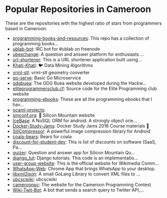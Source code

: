 # Popular Repositories in Cameroon

These are the repositories with the highest ratio of stars from programmers based in Cameroon:

- [programming-books-and-resources](https://github.com/ch3nkula/programming-books-and-resources): This repo has a collection of programming books...
- [ublab-bot](https://github.com/EliteProgrammersClub/ublab-bot): IRC bot for #ublab on freenode
- [ubexchange](https://github.com/Roc4rdho/ubexchange): A question and answer platform for enthusiasts ...
- [url-shortener](https://github.com/ch3nkula/url-shortener): This is a URL shortener application built using...
- [Khati-Khati](https://github.com/Ch3ck/Khati-Khati): :bird: Data Mining Algorithms
- [vrml-stl](https://github.com/djkonro/vrml-stl): vrml-stl geometry converter
- [go-serve](https://github.com/Ch3ck/go-serve): Basic Go Microservice
- [gdgbuea](https://github.com/GDG-Buea/gdgbuea): The GDG Buea website developed during the Hackw...
- [eliteprogrammersclub.cf](https://github.com/EliteProgrammersClub/eliteprogrammersclub.cf): Source code for the Elite Programming club website
- [programming-ebooks](https://github.com/EliteProgrammersClub/programming-ebooks): These are all the programming ebooks that I hav...
- [ocaml-projects](https://github.com/ubcsc/ocaml-projects): 
- [smconf.org](https://github.com/silicon-mountain/smconf.org): :elephant: Silicon Mountain website
- [IceBase](https://github.com/larrytech7/IceBase): A NoSQL ORM for android. A strongly object orie...
- [Docker-Study-Jams](https://github.com/Docker-Buea/Docker-Study-Jams): Docker Study Jams 2016 Course materials :dolphin:
- [SiliCompressor](https://github.com/Tourenathan-G5organisation/SiliCompressor): A powerful image compression library for Android
- [coala-bears](https://github.com/coala/coala-bears): Bears for coala
- [discount-for-student-dev](https://github.com/AchoArnold/discount-for-student-dev): This is list of discounts on software (SaaS, Pa...
- [quizer](https://github.com/silicon-mountain/quizer): Question and answer app for Silicon Mountain Qu...
- [django_tut](https://github.com/ubcsc/django_tut): Django tutorials. This code is an implementatio...
- [user-group-website](https://github.com/WikimediaCameroon/user-group-website): This is the official website for Wikimedia Comm...
- [WhatsApp-Web](https://github.com/collinsnji/WhatsApp-Web): Chrome App that brings WhatsApp to your desktop.
- [libxml2json](https://github.com/ch3nkula/libxml2json): A small GoLang Library to convert XML files to ...
- [ubcscwiki](https://github.com/ubcsc/ubcscwiki): ubcscwiki
- [cameroonpc](https://github.com/GDG-Buea/cameroonpc): The website for the Cameroon Programming Contest
- [Wiki-Twit-Bot](https://github.com/ch3nkula/Wiki-Twit-Bot): A bot that sends a search query to Twitter API,...
